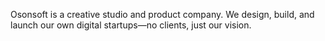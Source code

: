 Osonsoft is a creative studio and product company. We design, build, and launch our own digital startups—no clients, just our vision.
